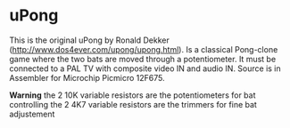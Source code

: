 # uPong

This is the original uPong by Ronald Dekker (http://www.dos4ever.com/upong/upong.html).
Is a classical Pong-clone game where the two bats are moved through a potentiometer.
It must be connected to a PAL TV with composite video IN and audio IN.
Source is in Assembler for Microchip Picmicro 12F675.

**Warning**
the 2 10K variable resistors are the potentiometers for bat controlling
the 2 4K7 variable resistors are the trimmers for fine bat adjustement
